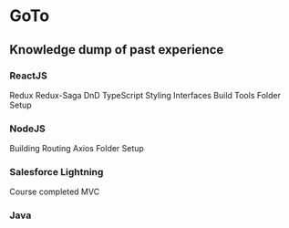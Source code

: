 # GoTo
## Knowledge dump of past experience
### ReactJS
Redux
Redux-Saga
DnD
TypeScript
Styling
Interfaces
Build Tools
Folder Setup

### NodeJS
Building
Routing
Axios
Folder Setup

### Salesforce Lightning
Course completed
MVC

### Java
